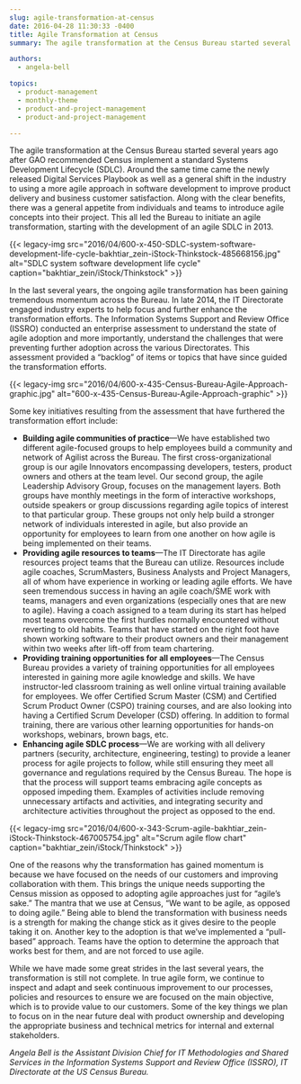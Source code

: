 ```yaml
---
slug: agile-transformation-at-census
date: 2016-04-28 11:30:33 -0400
title: Agile Transformation at Census
summary: The agile transformation at the Census Bureau started several years ago after GAO recommended Census implement a standard Systems Development Lifecycle (SDLC).

authors:
  - angela-bell

topics:
  - product-management
  - monthly-theme
  - product-and-project-management
  - product-and-project-management

---
```


The agile transformation at the Census Bureau started several years ago after GAO recommended Census implement a standard Systems Development Lifecycle (SDLC). Around the same time came the newly released Digital Services Playbook as well as a general shift in the industry to using a more agile approach in software development to improve product delivery and business customer satisfaction. Along with the clear benefits, there was a general appetite from individuals and teams to introduce agile concepts into their project. This all led the Bureau to initiate an agile transformation, starting with the development of an agile SDLC in 2013.

{{< legacy-img src="2016/04/600-x-450-SDLC-system-software-development-life-cycle-bakhtiar_zein-iStock-Thinkstock-485668156.jpg" alt="SDLC system software development life cycle" caption="bakhtiar_zein/iStock/Thinkstock" >}}

In the last several years, the ongoing agile transformation has been gaining tremendous momentum across the Bureau. In late 2014, the IT Directorate engaged industry experts to help focus and further enhance the transformation efforts. The Information Systems Support and Review Office (ISSRO) conducted an enterprise assessment to understand the state of agile adoption and more importantly, understand the challenges that were preventing further adoption across the various Directorates. This assessment provided a “backlog” of items or topics that have since guided the transformation efforts.

{{< legacy-img src="2016/04/600-x-435-Census-Bureau-Agile-Approach-graphic.jpg" alt="600-x-435-Census-Bureau-Agile-Approach-graphic" >}}

Some key initiatives resulting from the assessment that have furthered the transformation effort include:

  * **Building agile communities of practice**—We have established two different agile-focused groups to help employees build a community and network of Agilist across the Bureau. The first cross-organizational group is our agile Innovators encompassing developers, testers, product owners and others at the team level. Our second group, the agile Leadership Advisory Group, focuses on the management layers. Both groups have monthly meetings in the form of interactive workshops, outside speakers or group discussions regarding agile topics of interest to that particular group. These groups not only help build a stronger network of individuals interested in agile, but also provide an opportunity for employees to learn from one another on how agile is being implemented on their teams.
  * **Providing agile resources to teams**—The IT Directorate has agile resources project teams that the Bureau can utilize. Resources include agile coaches, ScrumMasters, Business Analysts and Project Managers, all of whom have experience in working or leading agile efforts. We have seen tremendous success in having an agile coach/SME work with teams, managers and even organizations (especially ones that are new to agile). Having a coach assigned to a team during its start has helped most teams overcome the first hurdles normally encountered without reverting to old habits. Teams that have started on the right foot have shown working software to their product owners and their management within two weeks after lift-off from team chartering.
  * **Providing training opportunities for all employees**—The Census Bureau provides a variety of training opportunities for all employees interested in gaining more agile knowledge and skills. We have instructor-led classroom training as well online virtual training available for employees. We offer Certified Scrum Master (CSM) and Certified Scrum Product Owner (CSPO) training courses, and are also looking into having a Certified Scrum Developer (CSD) offering. In addition to formal training, there are various other learning opportunities for hands-on workshops, webinars, brown bags, etc.
  * **Enhancing agile SDLC process**—We are working with all delivery partners (security, architecture, engineering, testing) to provide a leaner process for agile projects to follow, while still ensuring they meet all governance and regulations required by the Census Bureau. The hope is that the process will support teams embracing agile concepts as opposed impeding them. Examples of activities include removing unnecessary artifacts and activities, and integrating security and architecture activities throughout the project as opposed to the end.

{{< legacy-img src="2016/04/600-x-343-Scrum-agile-bakhtiar_zein-iStock-Thinkstock-467005754.jpg" alt="Scrum agile flow chart" caption="bakhtiar_zein/iStock/Thinkstock" >}}

One of the reasons why the transformation has gained momentum is because we have focused on the needs of our customers and improving collaboration with them. This brings the unique needs supporting the Census mission as opposed to adopting agile approaches just for “agile’s sake.” The mantra that we use at Census, “We want to be agile, as opposed to doing agile.” Being able to blend the transformation with business needs is a strength for making the change stick as it gives desire to the people taking it on. Another key to the adoption is that we’ve implemented a “pull-based” approach. Teams have the option to determine the approach that works best for them, and are not forced to use agile.

While we have made some great strides in the last several years, the transformation is still not complete. In true agile form, we continue to inspect and adapt and seek continuous improvement to our processes, policies and resources to ensure we are focused on the main objective, which is to provide value to our customers. Some of the key things we plan to focus on in the near future deal with product ownership and developing the appropriate business and technical metrics for internal and external stakeholders.

_Angela Bell is the Assistant Division Chief for IT Methodologies and Shared Services in the Information Systems Support and Review Office (ISSRO), IT Directorate at the US Census Bureau._
